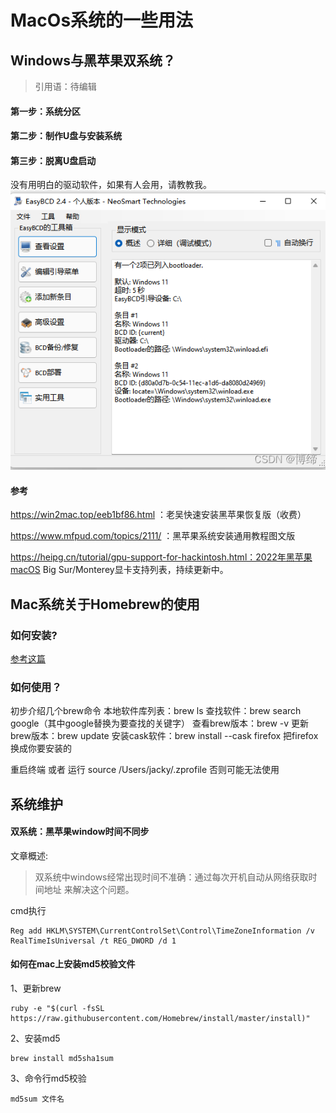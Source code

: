 # MacOs系统的一些用法

## Windows与黑苹果双系统？

> 引用语：待编辑

#### 第一步：系统分区

#### 第二步：制作U盘与安装系统

#### 第三步：脱离U盘启动



没有用明白的驱动软件，如果有人会用，请教教我。
![EasyBcd](MacOs.assets/watermark,type_d3F5LXplbmhlaQ,shadow_50,text_Q1NETiBA5Y2a57yU,size_20,color_FFFFFF,t_70,g_se,x_16-16517353766902.png)



#### 参考

https://win2mac.top/eeb1bf86.html ：老吴快速安装黑苹果恢复版（收费）

https://www.mfpud.com/topics/2111/ ：黑苹果系统安装通用教程图文版

https://heipg.cn/tutorial/gpu-support-for-hackintosh.html：2022年黑苹果macOS Big Sur/Monterey显卡支持列表，持续更新中。



## Mac系统关于Homebrew的使用

### 如何安装?

[参考这篇](https://zhuanlan.zhihu.com/p/111014448)

### 如何使用？

初步介绍几个brew命令
本地软件库列表：brew ls
查找软件：brew search google（其中google替换为要查找的关键字）
查看brew版本：brew -v  更新brew版本：brew update
安装cask软件：brew install --cask firefox 把firefox换成你要安装的
    
 重启终端 或者 运行 source /Users/jacky/.zprofile   否则可能无法使用



## 系统维护

#### 双系统：黑苹果window时间不同步

文章概述:

> 双系统中windows经常出现时间不准确：通过每次开机自动从网络获取时间地址 来解决这个问题。


cmd执行

```Cmd
Reg add HKLM\SYSTEM\CurrentControlSet\Control\TimeZoneInformation /v RealTimeIsUniversal /t REG_DWORD /d 1
```



#### 如何在mac上安装md5校验文件

1、更新brew

```Shell
ruby -e "$(curl -fsSL https://raw.githubusercontent.com/Homebrew/install/master/install)"
```

2、安装md5

```Shell
brew install md5sha1sum
```

3、命令行md5校验

```Shell
md5sum 文件名
```





